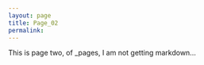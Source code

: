 ```yaml
---
layout: page
title: Page_02
permalink:
---
```


This is page two, of _pages, I am not getting markdown...
